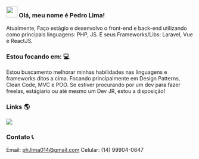### <img src="https://media.giphy.com/media/hvRJCLFzcasrR4ia7z/giphy.gif" width="30px"> Olá, meu nome é Pedro Lima!

Atualmente, Faço estágio e desenvolvo o front-end e back-end utilizando como principais linguagens: PHP, JS. E seus Frameworks/Libs: Laravel, Vue e ReactJS.

### Estou focando em: 💻

Estou buscamento melhorar minhas habilidades nas linguagens e frameworks ditos a cima. Focando principalmente em Design Patterns, Clean Code, MVC e POO.
Se estiver procurando por um dev para fazer freelas, estágiario ou até mesmo um Dev JR, estou a disposição!

### Links 🌎

<a href="https://www.linkedin.com/in/pedro-lima-553353217/">
  <img src="https://img.shields.io/badge/-LinkedIn-blue?style=flat-square&logo=Linkedin&logoColor=white&link=https://www.linkedin.com/in/harshkumarkhatri/" >
</a>

### Contato 📞

Email: ph.lima014@gmail.com
Celular: (14) 99904-0647
